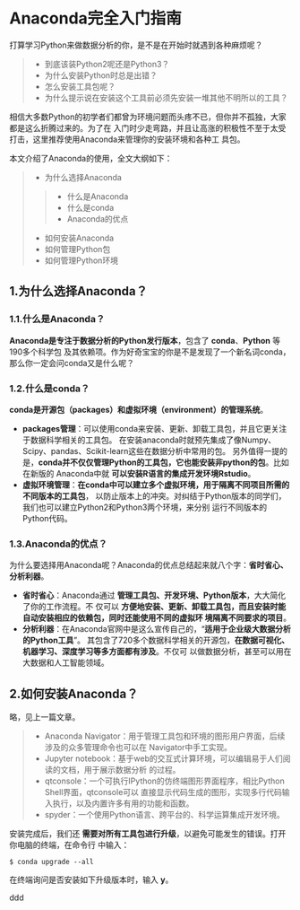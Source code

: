 Anaconda完全入门指南
================================================================================
打算学习Python来做数据分析的你，是不是在开始时就遇到各种麻烦呢？
> + 到底该装Python2呢还是Python3？
> + 为什么安装Python时总是出错？
> + 怎么安装工具包呢？
> + 为什么提示说在安装这个工具前必须先安装一堆其他不明所以的工具？

相信大多数Python的初学者们都曾为环境问题而头疼不已，但你并不孤独，大家都是这么折腾过来的。为了在
入门时少走弯路，并且让高涨的积极性不至于太受打击，这里推荐使用Anaconda来管理你的安装环境和各种工
具包。

本文介绍了Anaconda的使用，全文大纲如下：
> + 为什么选择Anaconda
>> - 什么是Anaconda
>> - 什么是conda
>> - Anaconda的优点
> + 如何安装Anaconda
> + 如何管理Python包
> + 如何管理Python环境

## 1.为什么选择Anaconda？

### 1.1.什么是Anaconda？
**Anaconda是专注于数据分析的Python发行版本**，包含了 **conda**、**Python** 等190多个科学包
及其依赖项。作为好奇宝宝的你是不是发现了一个新名词conda，那么你一定会问conda又是什么呢？

### 1.2.什么是conda？
**conda是开源包（packages）和虚拟环境（environment）的管理系统**。
+ **packages管理**：可以使用conda来安装、更新、卸载工具包，并且它更关注于数据科学相关的工具包。
在安装anaconda时就预先集成了像Numpy、Scipy、pandas、Scikit-learn这些在数据分析中常用的包。
另外值得一提的是，**conda并不仅仅管理Python的工具包，它也能安装非python的包**。比如在新版的
Anaconda中就 **可以安装R语言的集成开发环境Rstudio**。
+ **虚拟环境管理**：**在conda中可以建立多个虚拟环境，用于隔离不同项目所需的不同版本的工具包**，
以防止版本上的冲突。对纠结于Python版本的同学们，我们也可以建立Python2和Python3两个环境，来分别
运行不同版本的Python代码。

### 1.3.Anaconda的优点？
为什么要选择用Anaconda呢？Anaconda的优点总结起来就八个字：**省时省心、分析利器**。
+ **省时省心**：Anaconda通过 **管理工具包、开发环境、Python版本**，大大简化了你的工作流程。不
仅可以 **方便地安装、更新、卸载工具包，而且安装时能自动安装相应的依赖包，同时还能使用不同的虚拟环
境隔离不同要求的项目**。
+ **分析利器**：在Anaconda官网中是这么宣传自己的，“**适用于企业级大数据分析的Python工具**”。
其包含了720多个数据科学相关的开源包，**在数据可视化、机器学习、深度学习等多方面都有涉及**。不仅可
以做数据分析，甚至可以用在大数据和人工智能领域。

## 2.如何安装Anaconda？
略，见上一篇文章。
> + Anaconda Navigator：用于管理工具包和环境的图形用户界面，后续涉及的众多管理命令也可以在
Navigator中手工实现。
> + Jupyter notebook：基于web的交互式计算环境，可以编辑易于人们阅读的文档，用于展示数据分析
的过程。
> + qtconsole：一个可执行IPython的仿终端图形界面程序，相比Python Shell界面，qtconsole可以
直接显示代码生成的图形，实现多行代码输入执行，以及内置许多有用的功能和函数。
> + spyder：一个使用Python语言、跨平台的、科学运算集成开发环境。

安装完成后，我们还 **需要对所有工具包进行升级**，以避免可能发生的错误。打开你电脑的终端，在命令行
中输入：
```shell
$ conda upgrade --all
```
在终端询问是否安装如下升级版本时，输入 **y**。





































ddd
